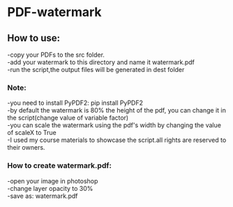 # PDF-watermark
## How to use:

-copy your PDFs to the src folder.  
-add your watermark to this directory and name it watermark.pdf  
-run the script,the output files will be generated in dest folder  


### Note:
-you need to install PyPDF2: pip install PyPDF2  
-by default the watermark is 80% the height of the pdf, you can change it in the script(change value of variable factor)  
-you can scale the watermark using the pdf's width by changing the value of scaleX to True  
-I used my course materials to showcase the script.all rights are reserved to their owners.  

### How to create watermark.pdf:

-open your image in photoshop  
-change layer opacity to 30%  
-save as: watermark.pdf  
